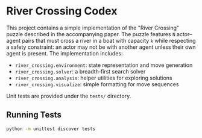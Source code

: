 # River Crossing Codex

This project contains a simple implementation of the "River Crossing" puzzle
described in the accompanying paper. The puzzle features `N` actor–agent pairs
that must cross a river in a boat with capacity `k` while respecting a safety
constraint: an actor may not be with another agent unless their own agent is
present. The implementation includes:

- `river_crossing.environment`: state representation and move generation
- `river_crossing.solver`: a breadth‑first search solver
- `river_crossing.analysis`: helper utilities for exploring solutions
- `river_crossing.visualize`: simple formatting for move sequences

Unit tests are provided under the `tests/` directory.

## Running Tests

```bash
python -m unittest discover tests
```

